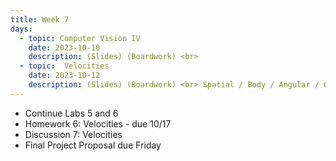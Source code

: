 ```yaml
---
title: Week 7
days:
  - topic: Computer Vision IV
    date: 2023-10-10
    description: (Slides) (Boardwork) <br> 
  - topic:  Velocities
    date: 2023-10-12
    description: (Slides) (Boardwork) <br> Spatial / Body / Angular / Generalized Velocities <br> Reading - MLS 2.4, 3.4
---
```


- Continue Labs 5 and 6
- Homework 6: Velocities - due 10/17
- Discussion 7: Velocities
- Final Project Proposal due Friday

<a id="Week8"></a>